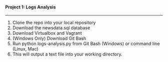 #### Project 1: Logs Analysis
__________________________________________________
1.	Clone the repo into your local repository
2.	Download the newsdata.sql database
3.	Download Virtualbox and Vagrant
4.	(Windows Only) Download Git Bash 
5.	Run python logs-analysis.py from Git Bash (Windows) or command line (Linux, Mac)
6. 	This will output a text file into your working directory.
